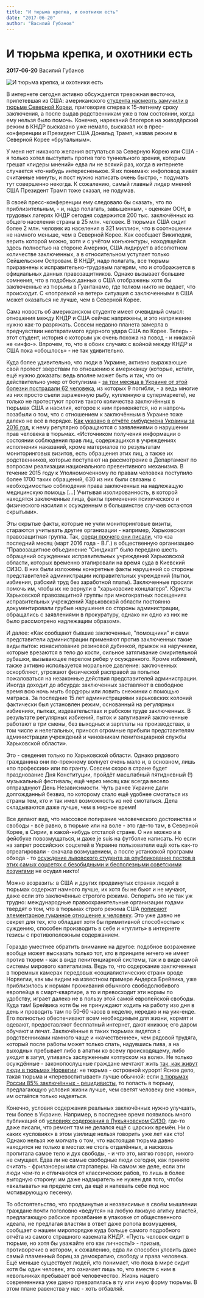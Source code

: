 ```yaml
---
title: "И тюрьма крепка, и охотники есть"
date: "2017-06-20"
author: "Василий Губанов"
---
```


# И тюрьма крепка, и охотники есть

**2017-06-20** Василий Губанов

![И тюрьма крепка, и охотники есть](https://1.bp.blogspot.com/-XtTMLcrHZp8/WJytGHLT7wI/AAAAAAAAFRg/Tuj1EsEP0xcZWeTqOn4xJt6QUKq5HDruQCLcB/s1600/johnson-gulf-of-tonkin-deception.jpg)

В интернете сегодня активно обсуждается тревожная весточка, прилетевшая из США: американского [студента насмерть замучили в тюрьме Северной Кореи](https://tjournal.ru/45497-amerikanskii-student-umer-cherez-nedelu-posle-osvobozhdeniya-iz-turmi-kndr), приговорив сперва к 15-летнему сроку заключения, а после выдав родственникам уже в том состоянии, когда ему нельзя было помочь. Конечно, нареканий блогеров на живодёрский режим в КНДР высказано уже немало, высказал их в прес-конференции и Президент США Дональд Трамп, назвав режим в Северной Корее «брутальным».

У меня нет никакого желания вступаться за Северную Корею или США - я только хотел выступить против того туннельного зрения, которым грешат «лидеры мнений» едва ли не всякий раз, когда в интернете случается что-нибудь интересненькое. Я их понимаю: инфоповод живёт считанные минуты, и пост нужно написать очень быстро, - подумать тут совершенно некогда. К сожалению, самый главный лидер мнений США Президент Трамп тоже сказал, не подумав.

В своей пресс-конференции ему следовало бы сказать, что по приблизительным, - и, надо полагать, завышенным, - оценкам ООН, в трудовых лагерях КНДР сегодня содержится 200 тыс. заключённых из общего населения страны в 25 млн. человек. В тюрьмах США сидит более 2 млн. человек из населения в 321 миллион, что в соотношении не намного меньше, чем в Северной Корее. Как сообщает Википедия, верить которой можно, хотя и с учётом конъюнктуры, находящейся здесь полностью на стороне Америки, США лидирует в абсолютном количестве заключенных, а в относительном уступает только Сейшельским Островам. В КНДР, надо полагать, все тюрьмы приравнены к исправительно-трудовым лагерям, что и отображается в официальных данных правозащитников. Однако вызывает большие сомнения, что в подобных данных о США отображены хотя бы заключенные из тюрьмы в Гуантанамо, где толком никто не ведает, что происходит. С «поправкой на ветер» ситуация с заключенными в США может оказаться не лучше, чем в Северной Корее.

Сама новость об американском студенте имеет очевидный смысл: отношения между КНДР и США сейчас напряжены, и это напряжение нужно как-то разряжать. Совсем недавно планета замерла в предчувствии неотвратимого ядерного удара США по Корее. Теперь - этот студент, история с которым уж очень похожа на повод - и никакой не «инфо-». Впрочем, то, что в обоих случаях с войной между КНДР и США пока «обошлось» - не так удивительно.

Куда более удивительно, что люди в Украине, активно выражающие свой протест зверствам по отношению к американцу (которые, кстати, ещё нужно доказать: ведь вполне может быть и так, что он действительно умер от ботулизма - [за три месяца в Украине от этой болезни пострадали 62 человека](http://podrobnosti.ua/2183430-minzdrav-opublikoval-ofitsialnuju-statistiku-po-botulizmu.html), из которых 9 погибли, - а ведь многие из них просто съели зараженную рыбу, купленную в супермаркете), не только не протестуют против такого количества заключённых в тюрьмах США и насилия, которое к ним применяется, но и напрочь позабыли о том, что с отношением к заключённым в Украине тоже далеко не всё в порядке. [Как указано в отчёте омбудсмена Украины за 2016 год](http://www.ombudsman.gov.ua/ua/page/secretariat/docs/presentations/&page=3), к нему регулярно обращаются с заявлениями о нарушении прав человека в тюрьмах. «Источником получения информации о состоянии соблюдения прав лиц, содержащихся в учреждениях исполнения наказаний, кроме материалов по результатам мониторинговых визитов, есть обращения этих лиц, а также их родственников, которые поступают на рассмотрение в Департамент по вопросам реализации национального превентивного механизма. В течение 2015 году к Уполномоченному по правам человека поступило более 1700 таких обращений, 630 из них были связаны с необходимостью соблюдения права заключенных на надлежащую медицинскую помощь [...] Учитывая изолированность, в которой находятся заключенные лица, факты применения психического и физического насилия к осужденным в большинстве случаев остаются скрытыми».

Эты скрытые факты, которые не учли мониторинговые визиты, стараются учитывать другие организации - например, Харьковская правозащитная группа. Так, [среди прочего они писали](http://interfax.com.ua/news/press-release/336860.html), что «за последний месяц (март 2016 года - В.Г.) в общественную организацию "Правозащитное объединение "Синдикат" было передано шесть обращений осужденных исправительных учреждений Харьковской области, которых временно этапировали на время суда в Киевский СИЗО. В них были изложены конкретные факты нарушений со стороны представителей администрации исправительных учреждений (пытки, избиения, рабский труд без заработной платы). Заключенные просили помочь им, чтобы их не вернули в "харьковские концлагеря". Юристы Харьковской правозащитной группы при многократных посещениях исправительных учреждений Харьковской области постоянно документировали грубые нарушения со стороны администрации, обращались с заявлениями в прокуратуру, однако ни одно из них не было рассмотрено надлежащим образом».

И далее: «Как сообщают бывшие заключенные, "помощники" и сами представители администрации применяют против заключенных такие виды пыток: изнасилование резиновой дубинкой, прыжок на наручники, которые врезаются в тело до кости, сильное затягивание смирительной рубашки, вызывающее перелом ребер у осужденного. Кроме избиений, также активно используется моральное давление: заключенных оскорбляют, угрожают физической расправой за попытки пожаловаться на незаконные действия представителей администрации. Иногда доходит до абсурда: заключенных заставляют в свободное время всю ночь мыть бордюры или ловить снежинки с помощью матраса. За последние 15 лет администрациями харьковских колоний фактически был установлен режим, основанный на регулярных избиениях, пытках, издевательствах и рабском труде заключенных. В результате регулярных избиений, пыток и запугиваний заключенные работают в три смены, без выходных и зарплаты на производствах, в том числе и нелегальных, принося огромные прибыли представителям администрации учреждений и чиновникам пенитенциарной службы Харьковской области».

Это - сведения только по Харьковской области. Однако рядового гражданина они по-прежнему волнует очень мало и, в основном, лишь «по профессии» или по гранту. Совсем скоро в стране будет празднование Дня Конституции, пройдёт масштабный пятидневный (!) музыкальный фестиваль; ещё через месяц как всегда весело отпразднуют День Независимости. Чуть ранее Украине дали долгожданный безвиз, по которому стало ещё удобнее смотаться из страны тем, кто и так имел возможность из неё смотаться. Дела складываются даже лучше, чем в мирное время!

Все делают вид, что массовое попирание человеческого достоинства и свободы - всё равно, в тюрьме или на воле - это где-то там, в Северной Корее, в Сирии, в какой-нибудь отсталой стране. О них можно и в фейсбуке повозмущаться, и даже je suis на футболке написать. Но если на запрет российских соцсетей в Украине пользователи ещё хоть как-то отреагировали - сначала возмущением, а после установкой программ обхода - то [осуждение львовского студента за опубликование постов в этих самых соцсетях с безобидными и бесполезными советскими лозунгами](/10086.html) не осудил никто!

Можно возразить: в США и других продвинутых странах людей в тюрьмах содержат намного лучше, их хотя бы не бьют и не мучают, даже если это заключённые строгого режима. Оспорить это не так уж трудно: международные правоохранительные организации годами твердят о том, что в тюрьмах строго режима США [попирают элементарное гуманное отношение к человеку](https://amnesty.org.ru/node/2996/). Это уже давно не секрет для тех, кто обладает хотя бы примитивной способностью к суждению, способен производить в себе и «гуглить» в интернете тезисы с противоположным содержанием.

Гораздо уместнее обратить внимание на другое: подобное возражение вообще может высказать только тот, кто в принципе ничего не имеет против тюрем - как в виде пенитенциарной системы, так и в виде самой системы мирового капитализма. Ведь то, что содержание заключенных в тюремных камерах передовых «социалистических стран» вроде Норвегии, как мы видим на известном примере Андерса Брейвика, уже приблизилось к нормам проживания обычного свободолюбивого европейца в смарт-квартире, а то и превосходит эти нормы по удобству, играет далеко не в пользу этой самой европейской свободы. Куда там! Брейвика хотя бы не принуждают ходить на работу изо дня в день и проводить там по 50-60 часов в неделю, нередко и на уик-енде. Его полностью обеспечивают всем необходимым для жизни, кормят и одевают, предоставляют бесплатный интернет, дают книжки; его даром обучают и лечат. Заключённые в таких тюрьмах видятся с родственниками намного чаще и «качественнее», чем рядовой трудяга, который после работы может только спать, надувшись пива, а на выходных пребывает либо в апатии ко всему происходящему, либо уходит в загул, упиваясь заслуженным «отпуском на воле». Не только осуждённые - законопослушные граждане мечтают жить [так, как живут люди в тюрьмах Норвегии](http://www.segodnya.ua/life/mistery/norvezhcy-pokazali-samuyu-komfortnuyu-tyurmu-v-mire-770611.html): не тюрьма - островной курорт! Ясное дело, такая тюрьма и «перевоспитывает» лучше обычной: если [в тюрьмах России 85% заключённых - рецидивисты](http://www.vesti.ru/doc.html?id=2449835), то попасть в тюрьму, предлагающую условия жизни лучше, чем светят человеку вне «зоны», им остаётся только надеяться.

Конечно, условия содержания реальных заключённых нужно улучшать, тем более в Украине. Например, в последнее время появилось много публикаций об [условиях содержания в Лукьяновском СИЗО](http://www.segodnya.ua/life/lsociety/lukyanovskoe-sizo-haos-i-antisanitariya-v-centre-kieva-735616.html), где-то даже писали, что ремонт там не делался ещё с царских времён. Ни о каких «условиях» в этом узилище нельзя говорить уже лет как сто! Однако нельзя же молчать о том, что настоящая тюрьма давно находится не только в местах не столь отдалённых, а насквозь пропитала самое тело и дух свободы, - и что это, мягко говоря, никого не смущает. Едва ли не самые свободные люди сегодня, как принято считать - фрилансеры или стартаперы. На самом же деле, если эти люди чем-то и отличаются от классических рабов, то лишь в более выгодную сторону: им даже надзиратель не нужен для того, чтобы «вкалывать» на пределе сил, да ещё и напевать себе под нос мотивирующую песенку.

То обстоятельство, что продвинутые и независимые в своём мышлении граждане почти поголовно «ведутся» на любую лживую агитку властей, предлагающую рабское прозябание в упаковке от общественного идеала, не предлагая властям в ответ даже ропота возмущения, сообщает о нашем миропорядке куда больше самого подробного отчёта из самого страшного каземата КНДР. «Пусть человек сидит в тюрьме, но хотя бы уважайте его как личность!» - призыв, противоречие в котором, к сожалению, едва ли способен уловить даже самый пламенный борец за демократию, свободу и права человека. Ещё меньше существует людей, кто понимает, что пока в мире сидит хотя бы один человек, это означает лишь то, что вместе с ним в невольниках пребывает всё человечество. Жизнь нашего современника уже давно превратилась в ту или иную форму тюрьмы. В этом плане равенства у нас - хоть отбавляй.